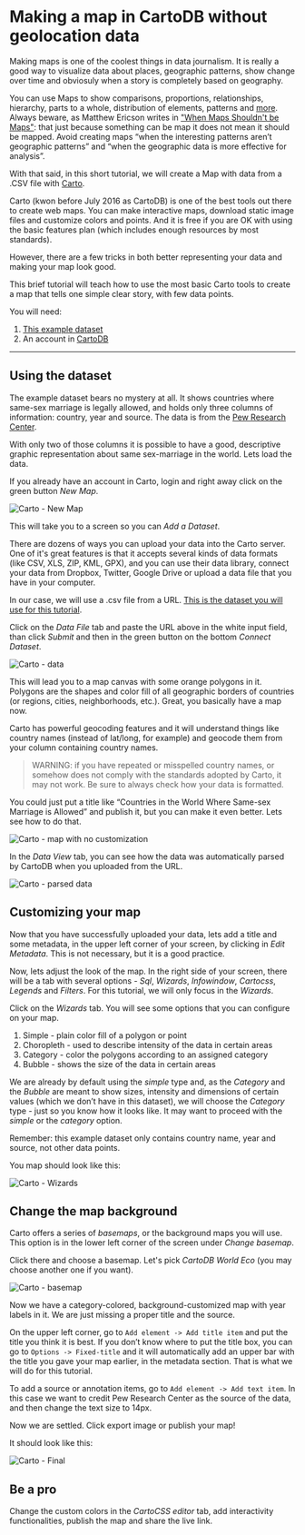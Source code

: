 # Making a map in CartoDB without geolocation data 

Making maps is one of the coolest things in data journalism. It is really a good way to visualize data about places, geographic patterns, show change over time and obviosuly when a story is completely based on geography.

You can use Maps to show comparisons, proportions, relationships, hierarchy, parts to a whole, distribution of elements, patterns and [more](http://www.ericson.net/content/2011/06/mapping-the-news/). Always beware, as Matthew Ericson writes in ["When Maps Shouldn't be Maps"](http://www.ericson.net/content/2011/10/when-maps-shouldnt-be-maps/): that just because something can be map it does not mean it should be mapped. Avoid creating maps “when the interesting patterns aren’t geographic patterns” and “when the geographic data is more effective for analysis”.

With that said, in this short tutorial, we will create a Map with data from a .CSV file with [Carto](https://www.carto.com). 

Carto (kwon before July 2016 as CartoDB) is one of the best tools out there to create web maps. You can make interactive maps, download static image files and customize colors and points. And it is free if you are OK with using the basic features plan (which includes enough resources by most standards).

However, there are a few tricks in both better representing your data and making your map look good. 

This brief tutorial will teach how to use the most basic Carto tools to create a map that tells one simple clear story, with few data points.

You will need: 

1. [This example dataset](https://raw.githubusercontent.com/miguelpaz/jlab/master/data/cartodb_example_1_countries.csv)
2. An account in [CartoDB](https://miguelpaz.carto.com)

___

## Using the dataset

The example dataset bears no mystery at all. It shows countries where same-sex marriage is legally allowed, and holds only three columns of information: country, year and source. The data is from the [Pew Research Center](http://www.pewresearch.org/topics/gay-marriage-and-homosexuality/).

With only two of those columns it is possible to have a good, descriptive graphic representation about same sex-marriage in the world. 
Lets load the data. 

If you already have an account in Carto, login and right away click on the green button *New Map*. 

![Carto - New Map](https://github.com/miguelpaz/jlab/blob/master/images/map_cartodb_basic.png?raw=true)

This will take you to a screen so you can *Add a Dataset*. 

There are dozens of ways you can upload your data into the Carto server. One of it's great features is that it accepts several kinds of data formats (like CSV, XLS, ZIP, KML, GPX), and you can use their data library, connect your data from Dropbox, Twitter, Google Drive or upload a data file that you have in your computer.

In our case, we will use a .csv file from a URL. [This is the dataset you will use for this tutorial](https://raw.githubusercontent.com/miguelpaz/jlab/master/data/cartodb_example_1_countries.csv).

Click on the *Data File* tab and paste the URL above in the white input field, than click *Submit* and then in the green button on the bottom *Connect Dataset*.

![Carto - data](https://github.com/miguelpaz/jlab/blob/master/images/map_cartodb_basic_data.png?raw=true)

This will lead you to a map canvas with some orange polygons in it. Polygons are the shapes and color fill of all geographic borders of countries (or regions, cities, neighborhoods, etc.). Great, you basically have a map now.

Carto has powerful geocoding features and it will understand things like country names (instead of lat/long, for example) and geocode them from your column containing country names. 

> WARNING: if you have repeated or misspelled country names, or somehow does not comply with the standards adopted by Carto, it may not work. Be sure to always check how your data is formatted. 

You could just put a title like “Countries in the World Where Same-sex Marriage is Allowed” and publish it, but you can make it even better. Lets see how to do that. 

![Carto - map with no customization](https://github.com/miguelpaz/jlab/blob/master/images/map_cartodb_basic_no_custom.png?raw=true)

In the *Data View* tab, you can see how the data was automatically parsed by CartoDB when you uploaded from the URL. 

![Carto - parsed data](https://github.com/miguelpaz/jlab/blob/master/images/map_cartodb_basic_data_view.png?raw=true)

## Customizing your map

Now that you have successfully uploaded your data, lets add a title and some metadata, in the upper left corner of your screen, by clicking in *Edit Metadata*. This is not necessary, but it is a good practice.

Now, lets adjust the look of the map. In the right side of your screen, there will be a tab with several options - *Sql*, *Wizards*, *Infowindow*, *Cartocss*, *Legends* and *Filters*. For this tutorial, we will only focus in the *Wizards*. 

Click on the *Wizards* tab. You will see some options that you can configure on your map. 

1. Simple - plain color fill of a polygon or point
2. Choropleth - used to describe intensity of the data in certain areas
3. Category - color the polygons according to an assigned category
4. Bubble - shows the size of the data in certain areas

We are already by default using the *simple* type and, as the *Category* and the *Bubble* are meant to show sizes, intensity and dimensions of certain values (which we don’t have in this dataset), we will choose the *Category* type - just so you know how it looks like. It may want to proceed with the *simple* or the *category* option.

Remember: this example dataset only contains country name, year and source, not other data points. 

You map should look like this: 

![Carto - Wizards](https://github.com/miguelpaz/jlab/blob/master/images/map_cartodb_basic_category.png?raw=true)

## Change the map background

Carto offers a series of *basemaps*, or the background maps you will use. This option is in the lower left corner of the screen under *Change basemap*.

Click there and choose a basemap. Let's pick *CartoDB World Eco* (you may choose another one if you want).

![Carto - basemap](https://github.com/miguelpaz/jlab/blob/master/images/map_cartodb_basic_basemap.png?raw=true)

Now we have a category-colored, background-customized map with year labels in it. We are just missing a proper title and the source. 

On the upper left corner, go to `Add element -> Add title item` and put the title you think it is best. If you don’t know where to put the title box, you can go to `Options -> Fixed-title` and it will automatically add an upper bar with the title you gave your map earlier, in the metadata section. That is what we will do for this tutorial.

To add a source or annotation items, go to `Add element -> Add text item`. In this case we want to credit Pew Research Center as the source of the data, and then change the text size to 14px.

Now we are settled. Click export image or publish your map!

It should look like this:

![Carto - Final](https://github.com/miguelpaz/jlab/blob/master/images/map_cartodb_basic_finalmap.png?raw=true)

## Be a pro

Change the custom colors in the *CartoCSS editor* tab, add interactivity functionalities, publish the map and share the live link. 
